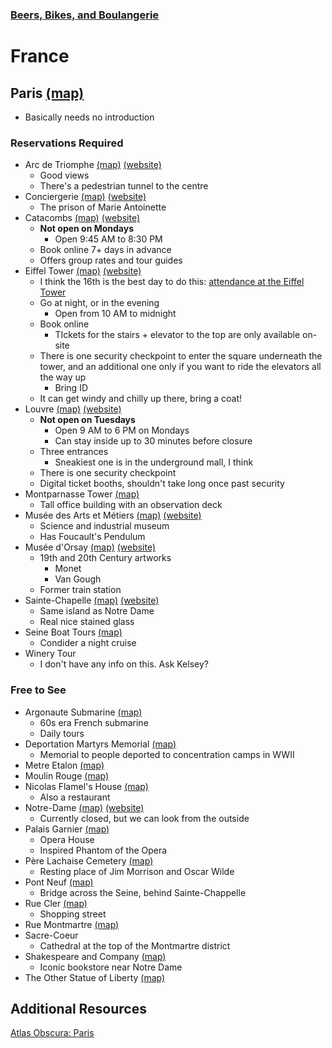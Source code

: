 ### [Beers, Bikes, and Boulangerie](../Overview.html)

# France

## Paris [(map)](https://www.google.com/maps/place/Paris,+France/@48.8313773,2.4615525,22395m/data=!3m1!1e3!4m5!3m4!1s0x47e66e1f06e2b70f:0x40b82c3688c9460!8m2!3d48.8565835!4d2.3521042)
- Basically needs no introduction

### Reservations Required
- Arc de Triomphe [(map)](https://www.google.com/maps/place/Arc+de+Triomphe/@48.8743309,2.3146499,14.18z/data=!4m6!3m5!1s0x47e66fec70fb1d8f:0xd9b5676e112e643d!8m2!3d48.8737917!4d2.2950275!16zL20vMHp2Xw) [(website)](https://www.paris-arc-de-triomphe.fr/en/)
	- Good views
	- There's a pedestrian tunnel to the centre
- Conciergerie [(map)](https://www.google.com/maps/place/Conciergerie/@48.8560148,2.3410106,17z/data=!3m1!4b1!4m6!3m5!1s0x47e66e1fd8767d47:0x90ca4b466cb6316a!8m2!3d48.8560114!4d2.3454953!16zL20vMGsxNno) [(website)](https://www.paris-conciergerie.fr/en/)
	- The prison of Marie Antoinette
- Catacombs [(map)](https://www.google.com/maps/place/Catacombs+of+Paris/@48.8334452,2.3332375,256m/data=!3m1!1e3!4m5!3m4!1s0x47e671b6c1d0b675:0xc8d7f073e62eb4b3!8m2!3d48.8339179!4d2.332391) [(website)](https://www.catacombes.paris.fr/en)
	- **Not open on Mondays**
		- Open 9:45 AM to 8:30 PM
	- Book online 7+ days in advance
	- Offers group rates and tour guides
- Eiffel Tower [(map)](https://www.google.com/maps/place/Eiffel+Tower/@48.8589466,2.2769955,23434m/data=!3m1!1e3!4m5!3m4!1s0x47e66e2964e34e2d:0x8ddca9ee380ef7e0!8m2!3d48.8583701!4d2.2944813) [(website)](https://www.toureiffel.paris/en)
	- I think the 16th is the best day to do this: [attendance at the Eiffel Tower](https://www.toureiffel.paris/en/planning-smooth-visit/attendance)
	- Go at night, or in the evening
		- Open from 10 AM to midnight
	- Book online
		- TIckets for the stairs + elevator to the top are only available on-site
	- There is one security checkpoint to enter the square underneath the tower, and an additional one only if you want to ride the elevators all the way up
		- Bring ID
	- It can get windy and chilly up there, bring a coat!
- Louvre [(map)](https://www.google.com/maps/place/Louvre+Museum/@48.8601703,2.3355275,849m/data=!3m1!1e3!4m5!3m4!1s0x47e671d877937b0f:0xb975fcfa192f84d4!8m2!3d48.8606111!4d2.337644) [(website)](https://www.louvre.fr/en)
	- **Not open on Tuesdays**
		- Open 9 AM to 6 PM on Mondays
		- Can stay inside up to 30 minutes before closure
	- Three entrances
		- Sneakiest one is in the underground mall, I think
	- There is one security checkpoint
	- Digital ticket booths, shouldn't take long once past security
- Montparnasse Tower [(map)](https://www.google.com/maps/place/Montparnasse+Tower/@48.8360504,2.341061,7035m/data=!3m1!1e3!4m5!3m4!1s0x47e671ccae002451:0xfc04ff9c1b1c593c!8m2!3d48.8421379!4d2.3219514)
	- Tall office building with an observation deck
- Musée des Arts et Métiers [(map)](https://www.google.com/maps/place/Mus%C3%A9e+des+Arts+et+M%C3%A9tiers/@48.8610816,2.3318488,15z/data=!3m1!5s0x47e66e100db405fd:0xbb706d2702a9b31c!4m5!3m4!1s0x0:0x772045ec563b1de2!8m2!3d48.8666392!4d2.3554383) [(website)](https://www.arts-et-metiers.net/musee/visitor-information)
	- Science and industrial museum
	- Has Foucault's Pendulum
- Musée d'Orsay [(map)](https://www.google.com/maps/place/Mus%C3%A9e+d'Orsay/@48.8610816,2.3318488,15z/data=!3m1!5s0x47e66e2bbe8a2bbd:0x8e449486ec0c88c8!4m5!3m4!1s0x47e66e2bb630941b:0xd071bd8cb14423d8!8m2!3d48.8599614!4d2.3265614) [(website)](https://www.musee-orsay.fr/en)
	- 19th and 20th Century artworks
		- Monet
		- Van Gough
	- Former train station
- Sainte-Chapelle [(map)](https://www.google.com/maps/place/Sainte-Chapelle/@48.855375,2.3427722,17z/data=!3m1!4b1!4m6!3m5!1s0x47e66e1fd8767d47:0x33f441f9dc242768!8m2!3d48.855375!4d2.3449609!16zL20vMGp2ZzU) [(website)](https://www.sainte-chapelle.fr/en/)
	- Same island as Notre Dame
	- Real nice stained glass
- Seine Boat Tours [(map)](https://www.google.com/maps/search/seine+tour+boat/@48.8553958,2.3362061,15z/data=!3m1!4b1)
	- Condider a night cruise
- Winery Tour
	- I don't have any info on this. Ask Kelsey?

### Free to See
- Argonaute Submarine [(map)](https://www.google.com/maps/place/Argonaute+Submarine+-+Sous-marin/@48.8945915,2.3873955,17z/data=!3m1!4b1!4m5!3m4!1s0x47e66dcb216bf34b:0x515af8bd7eeb42b3!8m2!3d48.894588!4d2.3895842)
	- 60s era French submarine
	- Daily tours
- Deportation Martyrs Memorial [(map)](https://www.google.com/maps/place/Deportation+Martyrs+Memorial/@48.8519154,2.3524135,19.72z/data=!4m6!3m5!1s0x47e671fc75f402eb:0x66d28639de95d59a!8m2!3d48.8518722!4d2.3519412!16s%2Fm%2F025vdrc)
	- Memorial to people deported to concentration camps in WWII 
- Metre Etalon [(map)](https://www.google.com/maps/place/M%C3%A8tre+%C3%A9talon/@48.848949,2.3365847,18.82z/data=!4m5!3m4!1s0x47e6713a27ded0bd:0xf9cd332ec7e6fe1!8m2!3d48.8493073!4d2.3355182)
- Moulin Rouge [(map)](https://www.google.com/maps/place/Moulin+Rouge/@48.8841246,2.3313781,18z/data=!3m2!4b1!5s0x47e66e4eff4a3311:0x290e821789a4719e!4m6!3m5!1s0x47e66e4eff6f0c89:0xf44e90af87482111!8m2!3d48.8841232!4d2.3322519!16zL20vMGJ4Y2g)
- Nicolas Flamel's House [(map)](https://www.google.com/maps/place/Maison+Nicolas+Flamel/@48.8635296,2.3545205,17.3z/data=!4m12!1m6!3m5!1s0x47e66e1a53299a0f:0xf487cb3cf44c275e!2sAuberge+Nicolas+Flamel!8m2!3d48.8635615!4d2.3531019!3m4!1s0x47e66f237ce664c3:0x4f47ad611dcd8af8!8m2!3d48.8634885!4d2.3532136)
	- Also a restaurant
- Notre-Dame [(map)](https://www.google.com/maps/place/Cath%C3%A9drale+Notre-Dame+de+Paris/@48.8539253,2.3483384,17z/data=!4m6!3m5!1s0x47e671e19ff53a01:0x36401da7abfa068d!8m2!3d48.8529682!4d2.3499021!16zL20vMGd0eGg) [(website)](https://www.notredamedeparis.fr/)
	- Currently closed, but we can look from the outside
- Palais Garnier [(map)](https://www.google.com/maps/place/Palais+Garnier/@48.8681879,2.3477866,14.14z/data=!3m1!5s0x47e66e36d5b3a1a7:0x6e3ce34bd2995e0c!4m6!3m5!1s0x47e66e30d4668339:0xa9abf21c286d0767!8m2!3d48.8719697!4d2.3316014!16zL20vMGhyNnc)
	- Opera House
	- Inspired Phantom of the Opera
- Père Lachaise Cemetery [(map)](https://www.google.com/maps/place/P%C3%A8re+Lachaise+Cemetery/@48.8535629,2.3967338,14.09z/data=!4m5!3m4!1s0x47e66d8b5c69a785:0xa1cf6127530b6419!8m2!3d48.861472!4d2.3934725)
	- Resting place of Jim Morrison and Oscar Wilde
- Pont Neuf [(map)](https://www.google.com/maps/place/Pont+Neuf/@48.8567661,2.3418997,17.81z/data=!4m6!3m5!1s0x47e66e208ddb058b:0xd469600dcb63f51b!8m2!3d48.85705!4d2.3413252!16zL20vMDF2NGsz)
	- Bridge across the Seine, behind Sainte-Chappelle
- Rue Cler [(map)](https://www.google.com/maps/place/Rue+Cler,+75007+Paris,+France/@48.858966,2.3065014,16.39z/data=!4m6!3m5!1s0x47e66fd8a428d99b:0x824c8275cb8ed19e!8m2!3d48.8577001!4d2.3059504!16s%2Fg%2F122whqn3)
	- Shopping street
- Rue Montmartre [(map)](https://www.google.com/maps/place/Rue+Montmartre,+Paris,+France/@48.8702278,2.3475405,14.48z/data=!4m6!3m5!1s0x47e66e3d446762af:0x106bdb71398094e3!8m2!3d48.8672921!4d2.3440168!16s%2Fg%2F120s6_mj)
- Sacre-Coeur
	- Cathedral at the top of the Montmartre district
- Shakespeare and Company [(map)](https://www.google.com/maps/place/Shakespeare+and+Company/@48.8526642,2.3467285,17.91z/data=!4m5!3m4!1s0x47e671e11e57b6ff:0x1338ace04de752b3!8m2!3d48.8525874!4d2.3471619)
	- Iconic bookstore near Notre Dame
- The Other Statue of Liberty [(map)](https://www.google.com/maps/place/Statue+of+Liberty,+Pont+de+Grenelle,+75015+Paris,+France/@48.8496464,2.2818606,16.39z/data=!4m5!3m4!1s0x47e67006ff4e55cd:0xda71f1e9d47af8ec!8m2!3d48.850034!4d2.2797065)

## Additional Resources

[Atlas Obscura: Paris](https://www.atlasobscura.com/things-to-do/paris-france/places?page=9)
